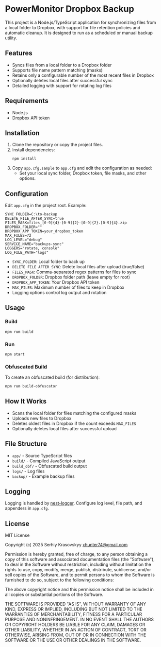 # PowerMonitor Dropbox Backup

This project is a Node.js/TypeScript application for synchronizing files from a local folder to Dropbox, with support for file retention policies and automatic cleanup. It is designed to run as a scheduled or manual backup utility.

## Features
- Syncs files from a local folder to a Dropbox folder
- Supports file name pattern matching (masks)
- Retains only a configurable number of the most recent files in Dropbox
- Optionally deletes local files after successful sync
- Detailed logging with support for rotating log files

## Requirements
- Node.js
- Dropbox API token

## Installation
1. Clone the repository or copy the project files.
2. Install dependencies:
   ```sh
   npm install
   ```
3. Copy `app.cfg.sample` to `app.cfg` and edit the configuration as needed:
   - Set your local sync folder, Dropbox token, file masks, and other options.

## Configuration
Edit `app.cfg` in the project root. Example:
```
SYNC_FOLDER=C:\to-backup
DELETE_FILE_AFTER_SYNC=true
FILES_MASK=files_[0-9]{4}-[0-9]{2}-[0-9]{2}.[0-9]{4}.zip
DROPBOX_FOLDER=""
DROPBOX_APP_TOKEN=your_dropbox_token
MAX_FILES=72
LOG_LEVEL="debug"
SERVICE_NAME="backups-sync"
LOGGERS="rotate, console"
LOG_FILE_PATH="logs"
```
- `SYNC_FOLDER`: Local folder to back up
- `DELETE_FILE_AFTER_SYNC`: Delete local files after upload (true/false)
- `FILES_MASK`: Comma-separated regex patterns for files to sync
- `DROPBOX_FOLDER`: Dropbox folder path (leave empty for root)
- `DROPBOX_APP_TOKEN`: Your Dropbox API token
- `MAX_FILES`: Maximum number of files to keep in Dropbox
- Logging options control log output and rotation

## Usage
### Build
```sh
npm run build
```

### Run
```sh
npm start
```

### Obfuscated Build
To create an obfuscated build (for distribution):
```sh
npm run build-obfuscator
```

## How It Works
- Scans the local folder for files matching the configured masks
- Uploads new files to Dropbox
- Deletes oldest files in Dropbox if the count exceeds `MAX_FILES`
- Optionally deletes local files after successful upload

## File Structure
- `app/` - Source TypeScript files
- `build/` - Compiled JavaScript output
- `build_obf/` - Obfuscated build output
- `logs/` - Log files
- `backup/` - Example backup files

## Logging
Logging is handled by [nest-logger](https://www.npmjs.com/package/nest-logger). Configure log level, file path, and appenders in `app.cfg`.

## License
MIT License

Copyright (c) 2025 Serhiy Krasovskyy xhunter74@gmail.com

Permission is hereby granted, free of charge, to any person obtaining a copy
of this software and associated documentation files (the "Software"), to deal
in the Software without restriction, including without limitation the rights
to use, copy, modify, merge, publish, distribute, sublicense, and/or sell
copies of the Software, and to permit persons to whom the Software is
furnished to do so, subject to the following conditions:

The above copyright notice and this permission notice shall be included in all
copies or substantial portions of the Software.

THE SOFTWARE IS PROVIDED "AS IS", WITHOUT WARRANTY OF ANY KIND, EXPRESS OR
IMPLIED, INCLUDING BUT NOT LIMITED TO THE WARRANTIES OF MERCHANTABILITY,
FITNESS FOR A PARTICULAR PURPOSE AND NONINFRINGEMENT. IN NO EVENT SHALL THE
AUTHORS OR COPYRIGHT HOLDERS BE LIABLE FOR ANY CLAIM, DAMAGES OR OTHER
LIABILITY, WHETHER IN AN ACTION OF CONTRACT, TORT OR OTHERWISE, ARISING FROM,
OUT OF OR IN CONNECTION WITH THE SOFTWARE OR THE USE OR OTHER DEALINGS IN THE
SOFTWARE.
